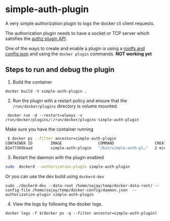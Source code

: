 # simple-auth-plugin

A very simple authorization plugin to logs the docker cli client requests. 

The authorization plugin needs to have a socket or TCP server which satisfies the [authz plugin API](https://docs.docker.com/engine/extend/plugins_authorization/#api-schema-and-implementation). 

One of the ways to create and enable a plugin is using a [rootfs and config.json](#using-docker-plugin-commands) and using the `docker plugin` commands. **NOT working yet**


## Steps to run and debug the plugin 

1. Build the container  

```
docker build -t simple-auth-plugin .
```

2. Run the plugin with a restart policy and ensure that the `/run/docker/plugins` directory is volume mounted. 

```
 docker run -d --restart=always -v /run/docker/plugins/:/run/docker/plugins simple-auth-plugin
 ```
 Make sure you have the container running 

```bash
 $ docker ps --filter ancestor=simple-auth-plugin
CONTAINER ID        IMAGE                COMMAND                  CREATED             STATUS              PORTS               NAMES
82e77369baad        simple-auth-plugin   "/bin/simple-auth-pl…"   2 minutes ago       Up 2 minutes                            romantic_sammet
 ```
 3. Restart the daemon with the plugin enabled 
 
 ```bash
 sudo  dockerd --authorization-plugin simple-auth-plugin
 ```
 Or you can use the dev build using `dockerd-dev`

```
sudo ./dockerd-dev --data-root /home/sajay/temp/docker-data-root/ --config-file /home/sajay/temp/docker-config/daemon.json  --authorization-plugin simple-auth-plugin
```
4. View the logs by following the docker logs. 
```
docker logs -f $(docker ps -q --filter ancestor=simple-auth-plugin)
```
